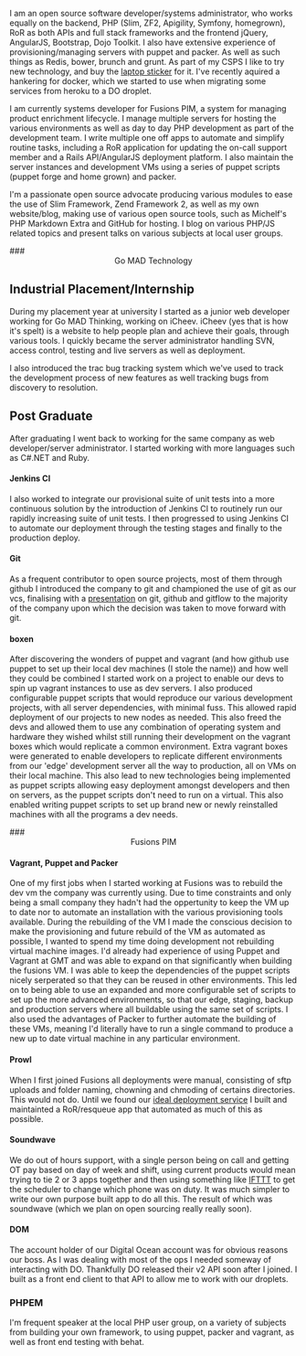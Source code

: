 
I am an open source software developer/systems administrator, who works equally on the backend, PHP (Slim, ZF2, Apigility, Symfony, homegrown), RoR as both APIs and full stack frameworks and the frontend jQuery, AngularJS, Bootstrap, Dojo Toolkit. I also have extensive experience of provisioning/managing servers with puppet and packer. As well as such things as Redis, bower, brunch and grunt. As part of my CSPS I like to try new technology, and buy the [laptop sticker]() for it. I've recently aquired a hankering for docker, which we started to use when migrating some services from heroku to a DO droplet.

I am currently systems developer for Fusions PIM, a system for managing product enrichment lifecycle. I manage multiple servers for hosting the various environments as well as day to day PHP development as part of the development team. I write multiple one off apps to automate and simplify routine tasks, including a RoR application for updating the on-call support member and a Rails API/AngularJS deployment platform. I also maintain the server instances and development VMs using a series of puppet scripts (puppet forge and home grown) and packer.

I'm a passionate open source advocate producing various modules to ease the use of Slim Framework, Zend Framework 2, as well as my own website/blog, making use of various open source tools, such as Michelf's PHP Markdown Extra and GitHub for hosting. I blog on various PHP/JS related topics and present talks on various subjects at local user groups.

<div class="parallax icheev" markdown="1">
### <center>Go MAD Technology</center>

## Industrial Placement/Internship
During my placement year at university I started as a junior web developer working for Go MAD Thinking, working on iCheev. iCheev (yes that is how it's spelt) is a website to help people plan and achieve their goals, through various tools. I quickly became the server administrator handling SVN, access control, testing and live servers as well as deployment.

I also introduced the trac bug tracking system which we've used to track the development process of new features as well tracking bugs from discovery to resolution.

## Post Graduate
After graduating I went back to working for the same company as web developer/server administrator.
I started working with more languages such as C#.NET and Ruby.

#### Jenkins CI

I also worked to integrate our provisional suite of unit tests into a more continuous solution by the introduction of Jenkins CI to routinely run our rapidly increasing suite of unit tests. I then progressed to using Jenkins CI to automate our deployment through the testing stages and finally to the production deploy.

#### Git

As a frequent contributor to open source projects, most of them through github I introduced the company to git and championed the use of git as our vcs, finalising with a [presentation](http://slid.es/gabriel403/git-githubgitlab-gitflow/) on git, github and gitflow to the majority of the company upon which the decision was taken to move forward with git.

#### boxen

After discovering the wonders of puppet and vagrant (and how github use puppet to set up their local dev machines (I stole the name)) and how well they could be combined I started work on a project to enable our devs to spin up vagrant instances to use as dev servers. I also produced configurable puppet scripts that would reproduce our various development projects, with all server dependencies, with minimal fuss. This allowed rapid deployment of our projects to new nodes as needed. This also freed the devs and allowed them to use any combination of operating system and hardware they wished whilst still running their development on the vagrant boxes which would replicate a common environment. Extra vagrant boxes were generated to enable developers to replicate different environments from our 'edge' development server all the way to production, all on VMs on their local machine. This also lead to new technologies being implemented as puppet scripts allowing easy deployment amongst developers and then on servers, as the puppet scripts don't need to run on a virtual. This also enabled writing puppet scripts to set up brand new or newly reinstalled machines with all the programs a dev needs.
</div>

<div class="parallax fusions" markdown="1">
### <center>Fusions PIM</center>

#### Vagrant, Puppet and Packer
One of my first jobs when I started working at Fusions was to rebuild the dev vm the company was currently using. Due to time constraints and only being a small company they hadn't had the oppertunity to keep the VM up to date nor to automate an installation with the various provisioning tools available.
During the rebuilding of the VM I made the conscious decision to make the provisioning and future rebuild of the VM as automated as possible, I wanted to spend my time doing development not rebuilding virtual machine images. I'd already had experience of using Puppet and Vagrant at GMT and was able to expand on that significantly when building the fusions VM. I was able to keep the dependencies of the puppet scripts nicely serperated so that they can be reused in other environments. This led on to being able to use an expanded and more configurable set of scripts to set up the more advanced environments, so that our edge, staging, backup and production servers where all buildable using the same set of scripts. I also used the advantages of Packer to further automate the building of these VMs, meaning I'd literally have to run a single command to produce a new up to date virtual machine in any particular environment.

#### Prowl
When I first joined Fusions all deployments were manual, consisting of sftp uploads and folder naming, chowning and chmoding of certains directories. This would not do. Until we found our [ideal deployment service](http://deploybot.com/) I built and maintainted a RoR/resqueue app that automated as much of this as possible.

#### Soundwave
We do out of hours support, with a single person being on call and getting OT pay based on day of week and shift, using current products would mean trying to tie 2 or 3 apps together and then using something like [IFTTT](https://ifttt.com/) to get the scheduler to change which phone was on duty. It was much simpler to write our own purpose built app to do all this. The result of which was soundwave (which we plan on open sourcing really really soon).

#### DOM
The account holder of our Digital Ocean account was for obvious reasons our boss. As I was dealing with most of the ops I needed someway of interacting with DO. Thankfully DO released their v2 API soon after I joined. I built as a front end client to that API to allow me to work with our droplets.
</div>

### PHPEM
I'm frequent speaker at the local PHP user group, on a variety of subjects from building your own framework, to using puppet, packer and vagrant, as well as front end testing with behat.
